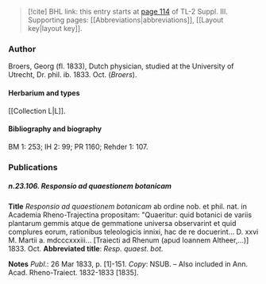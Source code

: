> [!cite] BHL link: this entry starts at [page 114](https://www.biodiversitylibrary.org/item/103861#page/124/mode/1up) of TL-2 Suppl. III.
> Supporting pages: [[Abbreviations|abbreviations]], [[Layout key|layout key]].

### Author

Broers, Georg (fl. 1833), Dutch physician, studied at the University of Utrecht, Dr. phil. ib. 1833. Oct. (*Broers*).

#### Herbarium and types

[[Collection L|L]].

#### Bibliography and biography

BM 1: 253; IH 2: 99; PR 1160; Rehder 1: 107.

### Publications

##### n.23.106. Responsio ad quaestionem botanicam

**Title**
*Responsio ad quaestionem botanicam* ab ordine nob. et phil. nat. in Academia Rheno-Trajectina propositam: "Quaeritur: quid botanici de variis plantarum gemmis atque de gemmatione universa observarint et quid complures eorum, rationibus teleologicis innixi, hac de re docuerint... D. xxvi M. Martii a. mdcccxxxiii... \[Traiecti ad Rhenum (apud Ioannem Altheer,...)\] 1833. Oct.
**Abbreviated title**: *Resp. quaest. bot.*

**Notes**
*Publ*.: 26 Mar 1833, p. \[1\]-151. *Copy*: NSUB. – Also included in Ann. Acad. Rheno-Traiect. 1832-1833 \[1835\].

